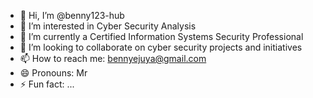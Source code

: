 - 👋 Hi, I’m @benny123-hub
- 👀 I’m interested in Cyber Security Analysis 
- 🌱 I’m currently a Certified Information Systems Security Professional
- 💞️ I’m looking to collaborate on cyber security projects and initiatives 
- 📫 How to reach me: bennyejuya@gmail.com
- 😄 Pronouns: Mr
- ⚡ Fun fact: ...

<!---
benny123-hub/benny123-hub is a ✨ special ✨ repository because its `README.md` (this file) appears on your GitHub profile.
You can click the Preview link to take a look at your changes.
--->
